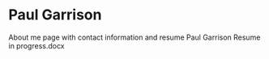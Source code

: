 # Paul Garrison
About me page with contact information and resume
Paul Garrison Resume in progress.docx
